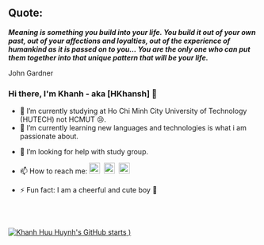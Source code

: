 ## Quote:

_**Meaning is something you build into your life. You build it out of your own past, out of your affections and loyalties, out of the experience of humankind as it is passed on to you... You are the only one who can put them together into that unique pattern that will be your life.**_

John Gardner

<!-- **hkhansh27/hkhansh27** is a ✨ _special_ ✨ repository because its `README.md` (this file) appears on your GitHub profile.

Here are some ideas to get you started: -->

### Hi there, I'm Khanh - aka [HKhansh] 👋

- 🔭 I’m currently studying at Ho Chi Minh City University of Technology (HUTECH) not HCMUT 😢.
- 🌱 I’m currently learning new languages and technologies is what i am passionate about.
<!-- - 👯 I’m looking to collaborate on ... -->
- 🤔 I’m looking for help with study group.
<!-- - 💬 Ask me about ... -->
- 📫 How to reach me: [<img alt="hkhansh27 | LinkedIn" width="22px" src="https://cdn.jsdelivr.net/npm/simple-icons@v3/icons/linkedin.svg" />][linkedin]&nbsp; [<img alt="hkhansh27 | Facebook" width="22px" src="https://cdn.jsdelivr.net/npm/simple-icons@v3/icons/facebook.svg" />][facebook] &nbsp;[<img alt="email | Email" width="22px" src="https://cdn.jsdelivr.net/npm/simple-icons@v3/icons/gmail.svg" />][gmail]
<!-- - 😄 Pronouns: -->
- ⚡ Fun fact: I am a cheerful and cute boy 🥲

[linkedin]: https://linkedin.com/in/hkhansh27
[facebook]: https://www.facebook.com/hkhansh27
[gmail]: khanh201011@gmail.com

<br />
<br />

[![Khanh Huu Huynh's GitHub starts](https://github-readme-stats.vercel.app/api?username=hkhansh27&show_icons=true&theme=cobalt)
)](https://github.com/anuraghazra/github-readme-stats)
